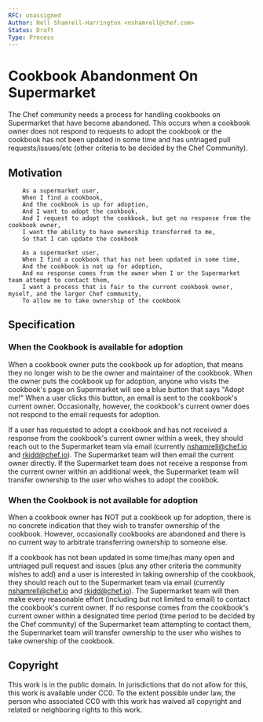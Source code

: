 ```yaml
---
RFC: unassigned
Author: Nell Shamrell-Harrington <nshamrell@chef.com>
Status: Draft
Type: Process
---
```


# Cookbook Abandonment On Supermarket

The Chef community needs a process for handling cookbooks on Supermarket that have become abandoned.  This occurs when a cookbook owner does not respond to requests to adopt the cookbook or the cookbook has not been updated in some time and has untriaged pull requests/issues/etc (other criteria to be decided by the Chef Community).

## Motivation

```
    As a supermarket user,
    When I find a cookbook,
    And the cookbook is up for adoption,
    And I want to adopt the cookbook,
    And I request to adopt the cookbook, but get no response from the cookbook owner,
    I want the ability to have ownership transferred to me,
    So that I can update the cookbook

    As a supermarket user,
    When I find a cookbook that has not been updated in some time,
    And the cookbook is not up for adoption,
    And no response comes from the owner when I or the Supermarket team attempt to contact them,
    I want a process that is fair to the current cookbook owner, myself, and the larger Chef community,
    To allow me to take ownership of the cookbook
```

## Specification

### When the Cookbook is available for adoption

When a cookbook owner puts the cookbook up for adoption, that means they no longer wish to be the owner and maintainer of the cookbook.  When the owner puts the cookbook up for adoption, anyone who visits the cookbook's page on Supermarket will see a blue button that says "Adopt me!"  When a user clicks this button, an email is sent to the cookbook's current owner.  Occasionally, however, the cookbook's current owner does not respond to the email requests for adoption.

If a user has requested to adopt a cookbook and has not received a response from the cookbook's current owner within a week, they should reach out to the Supermarket team via email (currently nshamrell@chef.io and rkidd@chef.io).  The Supermarket team will then email the current owner directly.  If the Supermarket team does not receive a response from the current owner within an additional week, the Supermarket team will transfer ownership to the user who wishes to adopt the cookbok.

### When the Cookbook is not available for adoption

When a cookbook owner has NOT put a cookbook up for adoption, there is no concrete indication that they wish to transfer ownership of the cookbook.  However, occasionally cookbooks are abandoned and there is no current way to arbitrate transferring ownership to someone else.

If a cookbook has not been updated in some time/has many open and untriaged pull request and issues (plus any other criteria the community wishes to add) and a user is interested in taking ownership of the cookbook, they should reach out to the Supermarket team via email (currently nshamrell@chef.io and rkidd@chef.io).  The Supermarket team will then make every reasonable effort (including but not limited to email) to contact the cookbook's current owner.  If no response comes from the cookbook's current owner within a designated time period (time period to be decided by the Chef community)  of the Supermarket team attempting to contact them, the Supermarket team will transfer ownership to the user who wishes to take ownership of the cookbook.

## Copyright

This work is in the public domain. In jurisdictions that do not allow for this,
this work is available under CC0. To the extent possible under law, the person
who associated CC0 with this work has waived all copyright and related or
neighboring rights to this work.
